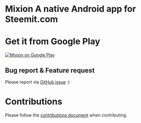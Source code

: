 # Mixion A native Android app for Steemit.com

# Get it from Google Play

[![Mixion on Google Play](https://user-images.githubusercontent.com/551004/29770692-a20975c6-8bc6-11e7-8ab0-1cde275496e0.png)](https://play.google.com/store/apps/details?id=com.taskail.mixion)

## Bug report & Feature request

Please report via [GitHub issue](https://github.com/edTheGuy00/Mixion/issues) :)

# Contributions


Please follow the [contributions document](https://github.com/edTheGuy00/Mixion/CONTRIBUTIONS.md) when contributing.


